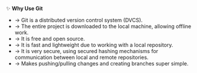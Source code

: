 ✨ **Why Use Git**
- → Git is a distributed version control system (DVCS).
- → The entire project is downloaded to the local machine, allowing offline work.
- → It is free and open source.
- → It is fast and lightweight due to working with a local repository.
- → It is very secure, using secured hashing mechanisms for communication between local and remote repositories.
- → Makes pushing/pulling changes and creating branches super simple.